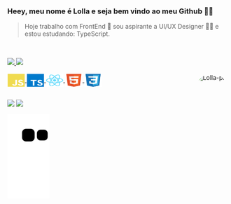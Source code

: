 ### Heey, meu nome é Lolla e seja bem vindo ao meu Github 🧙‍♀️

> Hoje trabalho com FrontEnd 💅 sou aspirante a UI/UX Designer 🧚‍♀️ e estou estudando: TypeScript.

##
<br />
<div align="rigth">
  <a href="https://github.com/devlolla">
  <img height="180em" src="https://github-readme-stats.vercel.app/api?username=devlolla&show_icons=true&theme=dracula&include_all_commits=true&count_private=true"/>
  <img height="180em" src="https://github-readme-stats.vercel.app/api/top-langs/?username=devlolla&layout=compact&langs_count=7&theme=dracula"/>
</div>
<div style="display: inline_block"><br>
  <img align="center" alt="Lolla-Js" height="30" width="40" src="https://raw.githubusercontent.com/devicons/devicon/master/icons/javascript/javascript-plain.svg">
  <img align="center" alt="Lolla-Ts" height="30" width="40" src="https://raw.githubusercontent.com/devicons/devicon/master/icons/typescript/typescript-plain.svg">
  <img align="center" alt="Lolla-React" height="30" width="40" src="https://raw.githubusercontent.com/devicons/devicon/master/icons/react/react-original.svg">
  <img align="center" alt="Lolla-HTML" height="30" width="40" src="https://raw.githubusercontent.com/devicons/devicon/master/icons/html5/html5-original.svg">
  <img align="center" alt="Lolla-CSS" height="30" width="40" src="https://raw.githubusercontent.com/devicons/devicon/master/icons/css3/css3-original.svg">
  
  <img align="right" alt="Lolla-pic" height="150" style="border-radius:50px;" src="https://share-cdn.picrew.me/shareImg/org/202109/338224_lVzYMCAo.png">
</div>
  
  ##
 
<div> 
  <a href = "mailto:devlolla@outlook.com"><img src="https://img.shields.io/badge/Microsoft_Outlook-0078D4?style=for-the-badge&logo=microsoft-outlook&logoColor=white" target="_blank"></a>
  <a href="https://www.linkedin.com/in/paola-rodrigues-0359b018b/" target="_blank"><img src="https://img.shields.io/badge/-LinkedIn-%230077B5?style=for-the-badge&logo=linkedin&logoColor=white" target="_blank"></a> 
 
  ![Snake animation](https://github.com/devlolla/devlolla/blob/output/github-contribution-grid-snake.svg)
 
</div>

